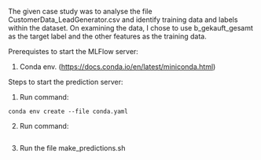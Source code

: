 The given case study was to analyse the file CustomerData_LeadGenerator.csv and identify training data and labels within the dataset. On examining the data, I chose to use b_gekauft_gesamt as the target label and the other features as the training data. 

Prerequistes to start the MLFlow server:
1. Conda env. (https://docs.conda.io/en/latest/miniconda.html)

Steps to start the prediction server:
1. Run command:
```
conda env create --file conda.yaml
```
2. Run command:
```mlflow models serve -m mlruns/0/8ad24d33836340df9a724d04ef972154/artificats/model -p 1234
```
3. Run the file make_predictions.sh